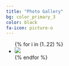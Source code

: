 ```yaml
---
title: "Photo Gallery"
bg: color_primary_3
color: black
fa-icon: picture-o
---
```


<div id="gallery">
	<ul>
		{% for i in (1..22) %}
		  <li class="item">
			<a href="img/{{ i }}.jpg" class="fancybox" title="Sample title" rel="gallery"><img src="img/thumbnail/{{ i }}.jpg"/></a>
		  </li>
		{% endfor %}
	</ul>
</div>